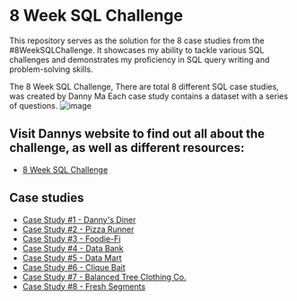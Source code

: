 # 8 Week SQL Challenge 
This repository serves as the solution for the 8 case studies from the #8WeekSQLChallenge. It showcases my ability to tackle various SQL challenges and demonstrates my proficiency in SQL query writing and problem-solving skills.

The 8 Week SQL Challenge, There are total 8 different SQL case studies, was created by Danny Ma 
Each case study contains a dataset with a series of questions. 
![image](https://user-images.githubusercontent.com/120476961/226283774-dc5f5404-d93b-49f6-9bab-6e4f5a34d262.png)
## Visit Dannys website to find out all about the challenge, as well as different resources: 
- [8 Week SQL Challenge](https://8weeksqlchallenge.com/)
## Case studies
- [Case Study #1 - Danny's Diner](https://github.com/DooPhiLong/8-Week-SQL-Challenge/tree/main/Case%20Study%20%231%20-%20Danny's%20Diner)
- [Case Study #2 - Pizza Runner](https://github.com/DooPhiLong/8-Week-SQL-Challenge/tree/main/Case%20Study%20%232%20-%20Pizza%20Runner)
- [Case Study #3 - Foodie-Fi](https://github.com/DooPhiLong/8-Week-SQL-Challenge/tree/main/Case%20Study%20%233%20-%20Foodie-Fi)
- [Case Study #4 - Data Bank](https://github.com/DooPhiLong/8-Week-SQL-Challenge/tree/main/Case%20Study%20%234%20-%20Data%20Bank)
- [Case Study #5 - Data Mart](https://github.com/DooPhiLong/8-Week-SQL-Challenge/tree/main/Case%20Study%20%235%20-%20Data%20Mart)
- [Case Study #6 - Clique Bait](https://github.com/DooPhiLong/8-Week-SQL-Challenge/tree/main/Case%20Study%20%236%20-%20Clique%20Bait)
- [Case Study #7 - Balanced Tree Clothing Co.](https://github.com/DooPhiLong/8-Week-SQL-Challenge/blob/main/Case%20Study%20%237%20-%20Balanced%20Tree%20Clothing%20Co/README.md)
- [Case Study #8 - Fresh Segments](https://github.com/DooPhiLong/8-Week-SQL-Challenge/blob/main/Case%20Study%20%238%20-%20Fresh%20Segments/README.md)
